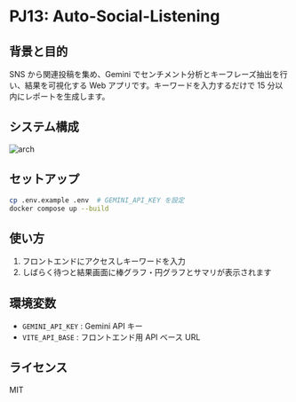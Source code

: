 # PJ13: Auto-Social-Listening

## 背景と目的
SNS から関連投稿を集め、Gemini でセンチメント分析とキーフレーズ抽出を行い、結果を可視化する Web アプリです。キーワードを入力するだけで 15 分以内にレポートを生成します。

## システム構成
![arch](pj13_architecture.png)

## セットアップ
```bash
cp .env.example .env  # GEMINI_API_KEY を設定
docker compose up --build
```

## 使い方
1. フロントエンドにアクセスしキーワードを入力
2. しばらく待つと結果画面に棒グラフ・円グラフとサマリが表示されます

## 環境変数
- `GEMINI_API_KEY` : Gemini API キー
- `VITE_API_BASE` : フロントエンド用 API ベース URL

## ライセンス
MIT

